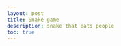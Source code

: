 ```yaml
---
layout: post
title: Snake game
description: snake that eats people
toc: true
---
```


<html lang="en">
<head>
    <meta charset="UTF-8">
    <meta name="viewport" content="width=device-width, initial-scale=1.0">
    <title>Top-Down Scrolling Game</title>
    <style>
        body {
            margin: 0;
            overflow: hidden;
        }
        canvas {
            display: block;
            background-color: #87CEEB; /* Sky blue background */
        }
    </style>
</head>
<body>
    <canvas id="gameCanvas"></canvas>
    <script>
        const canvas = document.getElementById("gameCanvas");
        const ctx = canvas.getContext("2d");
        // Set canvas size to fill the screen
        canvas.width = window.innerWidth/2;
        canvas.height = window.innerHeight/2;
        // Player settings
        const cam = {
            x: 0,
            y: 0
        };
        const player = {
            x: 0,
            y: 0,
            radius: 10,
            length: 8,
            speed: 0.5,
            xv: 0,
            yv: 0,
            dir: 90,
            tdir: 90,
            angles: [90,90,90,90,90,90,90,90,90,90,90,90]
        };
        // Background settings
        const background = {
            x: 0,
            y: 0,
            width: canvas.width * 4,
            height: canvas.height * 4
        };
        // Player movement
        let keys = {};
        window.addEventListener("keydown", (e) => {
            keys[e.key] = true;
        });
        window.addEventListener("keyup", (e) => {
            keys[e.key] = false;
        });
        // render circle
        function fillCircle(x,y,radius) {
            ctx.beginPath();
            ctx.arc(x, y, radius, 0, Math.PI * 2);
            ctx.fillStyle = "white";
            ctx.fill();
            ctx.strokeStyle = "black";
            ctx.lineWidth = 2;
            ctx.stroke();
        };
        // bushes
        function drawBush(x, y) {
            const img = new Image();
            img.src = "/snek/snek_gam/images/snek_art/bush.png";
            img.onload = function() {
                ctx.drawImage(img,x,y)
            };
        };
        // chain
        function chain(x,y,length) {
            var offx = 0;
            var offy = 0;
            let rad = 0;
            let px = 0;
            let py = 0;
            let angle = 0;
            let positions = [];
            for (let i = 0; i < length; i++) {
                angle = player.angles[player.angles.length-1-i];
                rad = (angle * Math.PI) / 180;
                px = (x+offx)-cam.x;
                py = (y-offy)-cam.y;
                positions.push({x:px+(canvas.width/2),y:py+(canvas.height/2)});
                offx -= 15*Math.sin(rad);
                offy -= 15*Math.cos(rad);
            }
            for (let i = 0; i < length; i++) {
                let pos = positions[positions.length-1-i];
                fillCircle(pos.x,pos.y,10)
            }
        };
        function move(speed) {
            const rad = (player.dir * Math.PI) / 180;
            player.xv += speed*Math.sin(rad);
            player.yv += speed*Math.cos(rad);
        };
        // Keep Score
        var score = 0;
        function drawScore() {
            ctx.font = "20px Arial";
            ctx.fillStyle = "black";
            ctx.textAlign = "center";
            ctx.fillText("Score: " + score, canvas.width/2, 30);
        };
        // Update the game state
        function update() {
            if (keys["ArrowUp"] || keys["w"]) player.tdir = 0;
            if (keys["ArrowDown"] || keys["s"]) player.tdir = 180;
            if (keys["ArrowRight"] || keys["d"]) player.tdir = 90;
            if (keys["ArrowLeft"] || keys["a"]) player.tdir = 270;
            player.angles.push(player.dir);
            if (player.angles.length > player.length) {
                player.angles.shift();
            }
            player.dir += 0.05 * (player.tdir-player.dir);
            move(player.speed);
            player.xv *= 0.9;
            player.yv *= 0.9;
            player.x += player.xv;
            player.y -= player.yv;
            console.log("Dir: " + player.dir);
            console.log("Xv: " + player.xv + " Yv: " + player.yv);
            // Scroll Background
            cam.x += 0.1 * (player.x-cam.x);
            cam.y += 0.1 * (player.y-cam.y);
            // draw
            render();
        };
        // Draw everything
        function render() {
            // Draw the background
            ctx.clearRect(0, 0, canvas.width, canvas.height); // Clear previous frame
            ctx.fillStyle = "white"; // Sky blue
            ctx.fillRect(background.x, background.y, background.width, background.height);
            // Draw the player
            chain(player.x,player.y,player.length);
            // Render Score
            drawScore();
            // render bush
            drawBush(-cam.x+canvas.width/2,-cam.y+canvas.height/2);
        };
        // Game loop
        function gameLoop() {
            update();
            requestAnimationFrame(gameLoop);
        };
        // Start the game
        gameLoop();
    </script>
</body>
</html>